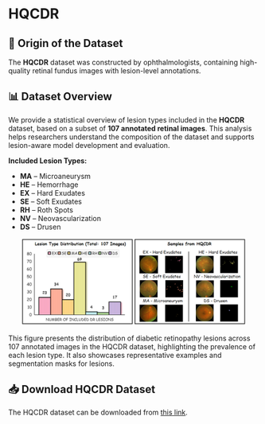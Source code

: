 # HQCDR

## 🏥 Origin of the Dataset

The **HQCDR** dataset was constructed by ophthalmologists, containing high-quality retinal fundus images with lesion-level annotations. 

## 📊 Dataset Overview

We provide a statistical overview of lesion types included in the **HQCDR** dataset, based on a subset of **107 annotated retinal images**. This analysis helps researchers understand the composition of the dataset and supports lesion-aware model development and evaluation.

**Included Lesion Types:**

- **MA** – Microaneurysm  
- **HE** – Hemorrhage  
- **EX** – Hard Exudates  
- **SE** – Soft Exudates  
- **RH** – Roth Spots  
- **NV** – Neovascularization  
- **DS** – Drusen

<p align="center">
    <img src="./preview.PNG" alt="Lesion Distribution Chart" width="90%">
  </a>
</p>
This figure presents the distribution of diabetic retinopathy lesions across 107 annotated images in the HQCDR dataset, highlighting the prevalence of each lesion type. It also showcases representative examples and segmentation masks for lesions.

## 📥 Download HQCDR Dataset
The HQCDR dataset can be downloaded from [this link](https://drive.google.com/file/d/1368HgfogsjBzFa7DpF2mb20ScNaLlgSI/view?usp=drive_link).
